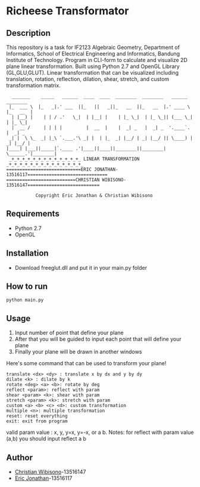 Richeese Transformator
=======================
## Description
This repository is a task for IF2123 Algebraic Geometry, Department of Informatics, School of Electrical Engineering and Informatics, Bandung Institute of Technology. Program in CLI-form to calculate and visualize 2D plane linear transformation. Built using Python 2.7 and OpenGL Library (GL,GLU,GLUT). Linear transformation that can be visualized including translation, rotation, reflection, dilation, shear, stretch, and custom transformation matrix.


	  _______    _____   ______  ____  ____  ________  ________   ______   ________ 
	 |_  ___ \  |_   _|.' ___  ||_   ||   _||_   __  ||_   __  |.' ____ \ |_   __  |
	  | |__) |    | | / .'   \_|  | |__| |    | |_ \_|  | |_ \_|| (___ \_|  | |_ \_|
	  |  __ /     | | | |         |  __  |    |  _| _   |  _| _  '.____`.   |  _| _ 
	 _| |  \ \_  _| |_\ `.___.'\ _| |  | |_  _| |__/ | _| |__/ || \____) | _| |__/ |
	|____| |___||_____|`.____ .'|____||____||________||________| \______.'|________|
	 _+_+_+_+_+_+_+_+_+_+_+_+_+_ LINEAR TRANSFORMATION _+_+_+_+_+_+_+_+_+_+_+_+_+_+_
	============================ERIC JONATHAN-13516117==============================
	==========================CHRISTIAN WIBISONO-13516147===========================

			   Copyright Eric Jonathan & Christian Wibisono
## Requirements
* Python 2.7
* OpenGL

## Installation
* Download freeglut.dll and put it in your main.py folder

## How to run
`python main.py`

## Usage
1. Input number of point that define your plane
2. After that you will be guided to input each point that will define your plane
3. Finally your plane will be drawn in another windows 

Here's some command that can be used to transform your plane!
```
translate <dx> <dy> : translate x by dx and y by dy
dilate <k> : dilate by k
rotate <deg> <a> <b>: rotate by deg
reflect <param>: reflect with param
shear <param> <k>: shear with param
stretch <param> <k>: stretch with param
custom <a> <b> <c> <d>: custom transformation
multiple <n>: multiple transformation 
reset: reset everything
exit: exit from program
```
valid param value : x, y, y=x, y=-x, or a b.
Notes: for reflect with param value (a,b) you should input
reflect a b

## Author
* [Christian Wibisono](https://github.com/christianwbsn)-13516147
* [Eric Jonathan](https://github.com/ericjonathan6)-13516117
